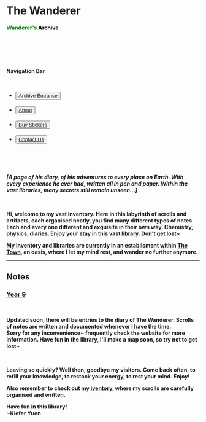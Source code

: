 <head>
  <title>Waderer's Archive</title>
  <link href="assets/css/main.css" rel="stylesheet" type="text/css">
</head>
<h1>The Wanderer</h1>

<body>
  <div class="header">
  <div id="barzone" class="barzone" style="margin-top: 10px;" onclick="showNav(this)">
  <div class="bar1"></div>
  <div class="bar2"></div>
  <div class="bar3"></div>
  </div>
  <p class="headTitle" style="color: black"><strong><span style="color: green">Wanderer's</span> Archive</strong</p>
  </div>
  <div class="nav" id="nav">
    <br>
    <br>
    <br>
    <br>
    <p class="name"><strong>Navigation Bar</strong></p>
    <br>
    <ul class="topNav">
    <li class="lis">
    <button class="normal"><a href="/wanderer-archive/index.html">Archive Entrance</a></button>
    </li>
    <br>
    <li class="lis">
    <button class="normal"><a href="/wanderer-archive/index.html">About</a></button>
    </li>
    <br>
    <li class="lis">
    <button class="normal"><a href="/wanderer-archive/index.html">Buy Stickers</a></button>
    </li>
    </li>
    <br>
    <li class="lis">
    <button class="normal"><a href="/wanderer-archive/index.html">Contact Us</a></button>
    </li>
    </ul>
</div>
<div class="blur"></div>
<br>
<br>
<br>
<!--div class="pageContent">
    <div class="pageHeader">
        <br>
        <br>

    </div>
</div-->
  
  <p><i>[A page of his diary, of his adventures to every place on Earth. With every experience he ever had, written all in pen and paper. Within the vast libraries, many secrets still remain unseen...]</i></p>
  <br>
  <p class="intro">Hi, welcome to my vast inventory. Here in this labyrinth of scrolls and artifacts, each organised neatly, you find many different types of notes. Each and every one different and exquisite in their own way. Chemistry, physics, diaries. Enjoy your stay in this vast library. Don't get lost~</p>
  <p>My inventory and libraries are currently in an establisment within <a href="/wanderer-archive/the-town.html">The Town</a>, an oasis, where I let my mind rest, and wander no further anymore.</p>
  <hr class="divider_one">
  <h2 class="subtitles">Notes</h2>
  <h3 class="intro"><b><a href="https://rewind789.github.io/wanderer-archive/notes/year-9.html">Year 9</a></b></h3>
  
  <br>
  <p>Updated soon, there will be entries to the diary of The Wanderer. Scrolls of notes are written and documented whenever I have the time. <br> Sorry for any inconvenience~
  frequently check the website for more information. Have fun in the library, I'll make a map soon, so try not to get lost~</p>
  
  <br>
  <p>Leaving so quickly? Well then, goodbye my visitors. Come back often, to refill your knowledge, to restock your energy, to rest your mind. Enjoy!</p>
  <p>Also remember to check out my <a href="https://wanderer-inventory.notion.site/Wanderer-s-Archive-551bf6d3382148678191175b1123296f">iventory</a>, where my scrolls are carefully organised and written.</p>
  
  <p>Have fun in this library! <br> ~Kiefer Yuen</p>
</body>

